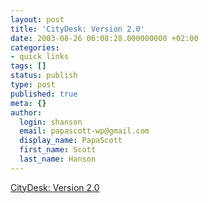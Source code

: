 ```yaml
---
layout: post
title: 'CityDesk: Version 2.0'
date: 2003-08-26 06:08:28.000000000 +02:00
categories:
- quick links
tags: []
status: publish
type: post
published: true
meta: {}
author:
  login: shanson
  email: papascott-wp@gmail.com
  display_name: PapaScott
  first_name: Scott
  last_name: Hanson
---
```

<p><a title="All the Content Management most people need" href="http://www.fogcreek.com/CityDesk/index.html">CityDesk: Version 2.0</a></p>

